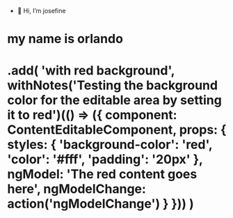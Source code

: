 - 👋 Hi, I’m josefine


<!---
Muppets6148/Muppets6148 is a ✨ special ✨ repository because its `README.md` (this file) appears on your GitHub profile.
You can click the Preview link to take a look at your changes.
--->
<h1> my name is orlando <h1>
 .add(
  'with red background',
  withNotes('Testing the background color for the editable area by setting it to red')(() => ({
    component: ContentEditableComponent,
    props: {
      styles: { 'background-color': 'red', 'color': '#fff', 'padding': '20px' },
      ngModel: 'The red content goes here',
      ngModelChange: action('ngModelChange')
    }
  }))
 )


